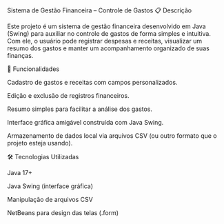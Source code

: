 Sistema de Gestão Financeira – Controle de Gastos
📋 Descrição

Este projeto é um sistema de gestão financeira desenvolvido em Java (Swing) para auxiliar no controle de gastos de forma simples e intuitiva.
Com ele, o usuário pode registrar despesas e receitas, visualizar um resumo dos gastos e manter um acompanhamento organizado de suas finanças.

🚀 Funcionalidades

Cadastro de gastos e receitas com campos personalizados.

Edição e exclusão de registros financeiros.

Resumo simples para facilitar a análise dos gastos.

Interface gráfica amigável construída com Java Swing.

Armazenamento de dados local via arquivos CSV (ou outro formato que o projeto esteja usando).

🛠️ Tecnologias Utilizadas

Java 17+

Java Swing (interface gráfica)

Manipulação de arquivos CSV

NetBeans para design das telas (.form)
